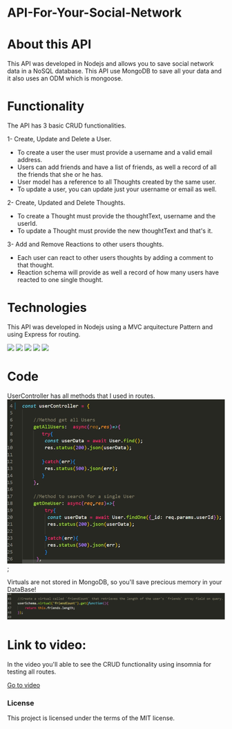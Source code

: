 # API-For-Your-Social-Network


# About this API

This API was developed in Nodejs and allows you to save social network data in a NoSQL database. This API use MongoDB to save all your data and it also uses an ODM which is mongoose.

# Functionality
The API has 3 basic CRUD functionalities.

1- Create, Update and Delete a User.

* To create a user the user must provide a username and a valid email address.
* Users can add friends and have a list of friends, as well a record of all the friends that she or he has.
* User model has a reference to all Thoughts created by the same user.
* To update a user, you can update just your username or email as well. 

2- Create, Updated and Delete Thoughts.
* To create a Thought must provide the thoughtText, username and the userId.
* To update a Thought must provide the new thoughtText and that's it.

3- Add and Remove Reactions to other users thoughts.
* Each user can react to other users thoughts by adding a comment to that thought.
* Reaction schema will provide as well a record of how many users have reacted to one single thought.
    
# Technologies
This API was developed in Nodejs using a MVC arquitecture Pattern and using Express for routing. 

<div style="display=flex flex-row flex-wrap">
<img src="https://img.shields.io/badge/-JavaScript-F7DF1E?logo=javascript&logoColor=fff">
<img src="https://img.shields.io/badge/-Node.js-339933?logo=node.js&logoColor=fff">
<img src="https://img.shields.io/badge/-MongoDB-47A248?logo=mongodb&logoColor=fff">
<img src="https://img.shields.io/badge/-GitHub-181717?logo=github&logoColor=fff">
<img src="https://img.shields.io/badge/-Git-F05032?logo=git&logoColor=fff">
</div>

# Code 

UserController has all methods that I used in routes.
!["Image showing the userController"](./assets/userController.jpg);

Virtuals are not stored in MongoDB, so you'll save precious memory in your DataBase!
!["Image of virtual to show the friends count"](./assets/friendCountVirtual.jpg)


# Link to video:
In the video you'll able to see the CRUD functionality using insomnia for testing all routes.
<div><a href="" target="_blank">Go to video</a></div>


<h3>License</h3>
This project is licensed under the terms of the MIT license.
